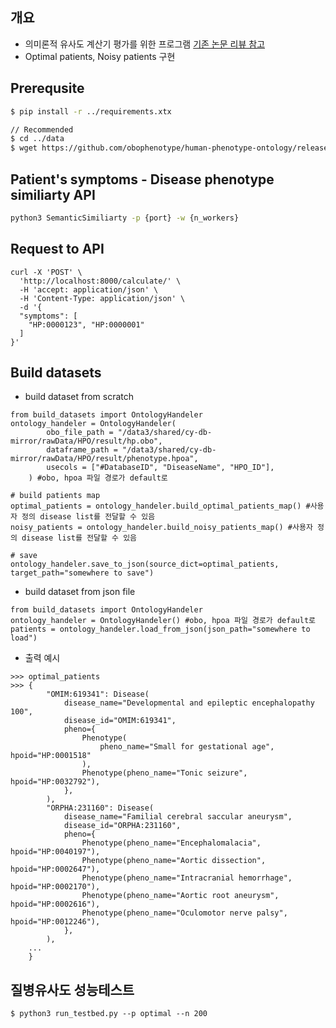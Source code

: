 ## 개요
- 의미론적 유사도 계산기 평가를 위한 프로그램 [기존 논문 리뷰 참고](https://github.com/3billion/3ASC-Confirmed-variant-Resys/wiki/%EC%9D%98%EB%AF%B8%EB%A1%A0%EC%A0%81-%EC%9C%A0%EC%82%AC%EB%8F%84-%EC%B8%A1%EC%A0%95-%EB%B0%A9%EB%B2%95%EB%A1%A0:-%EB%B0%A9%EB%B2%95%EB%A1%A0-%EB%B0%8F-%ED%8E%98%EC%9D%B4%ED%8D%BC-%EB%AA%A8%EC%9D%8C)
- Optimal patients, Noisy patients 구현

## Prerequsite
```bash
$ pip install -r ../requirements.xtx

// Recommended
$ cd ../data
$ wget https://github.com/obophenotype/human-phenotype-ontology/releases/download/v2023-01-27/hp.obo
```

## Patient's symptoms - Disease phenotype similiarty API
```bash
python3 SemanticSimiliarty -p {port} -w {n_workers}
```

## Request to API
```
curl -X 'POST' \
  'http://localhost:8000/calculate/' \
  -H 'accept: application/json' \
  -H 'Content-Type: application/json' \
  -d '{
  "symptoms": [
    "HP:0000123", "HP:0000001"
  ]
}'
```



## Build datasets
- build dataset from scratch 
```
from build_datasets import OntologyHandeler
ontology_handeler = OntologyHandeler(
        obo_file_path = "/data3/shared/cy-db-mirror/rawData/HPO/result/hp.obo",
        dataframe_path = "/data3/shared/cy-db-mirror/rawData/HPO/result/phenotype.hpoa",
        usecols = ["#DatabaseID", "DiseaseName", "HPO_ID"],
    ) #obo, hpoa 파일 경로가 default로

# build patients map
optimal_patients = ontology_handeler.build_optimal_patients_map() #사용자 정의 disease list를 전달할 수 있음
noisy_patients = ontology_handeler.build_noisy_patients_map() #사용자 정의 disease list를 전달할 수 있음

# save
ontology_handeler.save_to_json(source_dict=optimal_patients, target_path="somewhere to save")
```
- build dataset from json file
```
from build_datasets import OntologyHandeler
ontology_handeler = OntologyHandeler() #obo, hpoa 파일 경로가 default로
patients = ontology_handeler.load_from_json(json_path="somewhere to load")
```
- 출력 예시
```
>>> optimal_patients
>>> {
        "OMIM:619341": Disease(
            disease_name="Developmental and epileptic encephalopathy 100",
            disease_id="OMIM:619341",
            pheno={
                Phenotype(
                    pheno_name="Small for gestational age", hpoid="HP:0001518"
                ),
                Phenotype(pheno_name="Tonic seizure", hpoid="HP:0032792"),
            },
        ),
        "ORPHA:231160": Disease(
            disease_name="Familial cerebral saccular aneurysm",
            disease_id="ORPHA:231160",
            pheno={
                Phenotype(pheno_name="Encephalomalacia", hpoid="HP:0040197"),
                Phenotype(pheno_name="Aortic dissection", hpoid="HP:0002647"),
                Phenotype(pheno_name="Intracranial hemorrhage", hpoid="HP:0002170"),
                Phenotype(pheno_name="Aortic root aneurysm", hpoid="HP:0002616"),
                Phenotype(pheno_name="Oculomotor nerve palsy", hpoid="HP:0012246"),
            },
        ),
    ...
    }
```



## 질병유사도 성능테스트
```/bin/bash
$ python3 run_testbed.py --p optimal --n 200
```